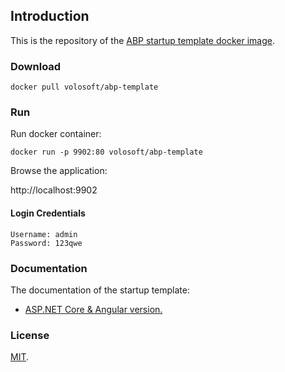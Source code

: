 ## Introduction

This is the repository of the [ABP startup template docker image](https://hub.docker.com/r/volosoft/abp-template/).
 
### Download

`docker pull volosoft/abp-template`

### Run

Run docker container:

`docker run -p 9902:80 volosoft/abp-template`

Browse the application:

http://localhost:9902

#### Login Credentials

````
Username: admin
Password: 123qwe
````

### Documentation

The documentation of the startup template:

* [ASP.NET Core & Angular  version.](https://aspnetboilerplate.com/Pages/Documents/Zero/Startup-Template-Angular)

### License

[MIT](LICENSE).

